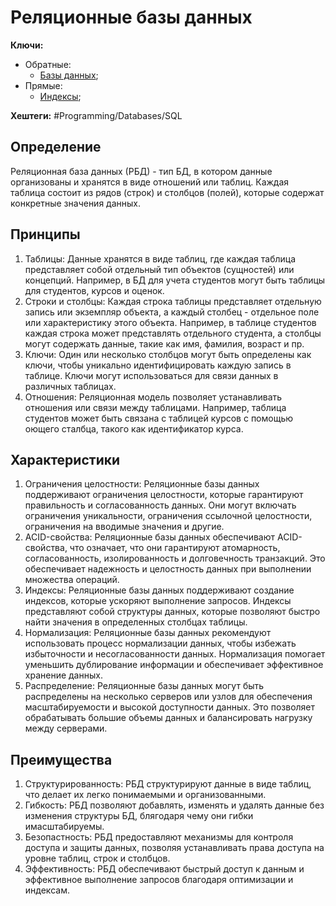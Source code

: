 
# Реляционные базы данных

**Ключи:**
- Обратные:
	- [Базы данных](databases);
- Прямые:
	- [Индексы](db-index);

**Хештеги:** #Programming/Databases/SQL

## Определение

Реляционная база данных (РБД) - тип БД, в котором данные организованы и хранятся в виде отношений или таблиц. Каждая таблица состоит из рядов (строк) и столбцов (полей), которые содержат конкретные значения данных.

## Принципы

1) Таблицы: Данные хранятся в виде таблиц, где каждая таблица представляет собой отдельный тип объектов (сущностей) или концепций. Например, в БД для учета студентов могут быть таблицы для студентов, курсов и оценок.
2) Строки и столбцы: Каждая строка таблицы представляет отдельную запись или экземпляр объекта, а каждый столбец - отдельное поле или характеристику этого объекта.  Например, в таблице студентов каждая строка может представлять отдельного студента, а столбцы могут содержать данные, такие как имя, фамилия, возраст и пр.
3) Ключи: Один или несколько столбцов могут быть определены как ключи, чтобы уникально идентифицировать каждую запись в таблице. Ключи могут использоваться для связи данных в различных таблицах.
4) Отношения: Реляционная модель позволяет устанавливать отношения или связи между таблицами. Например, таблица студентов может быть связана с таблицей курсов с помощью оющего сталбца, такого как идентификатор курса.

## Характеристики

1) Ограничения целостности: Реляционные базы данных поддерживают ограничения целостности, которые гарантируют правильность и согласованность данных. Они могут включать ограничения уникальности, ограничения ссылочной целостности, ограничения на вводимые значения и другие.
2) ACID-свойства: Реляционные базы данных обеспечивают ACID-свойства, что означает, что они гарантируют атомарность, согласованность, изолированность и долговечность транзакций. Это обеспечивает надежность и целостность данных при выполнении множества операций.
3) Индексы: Реляционные базы данных поддерживают создание индексов, которые ускоряют выполнение запросов. Индексы представляют собой структуры данных, которые позволяют быстро найти значения в определенных столбцах таблицы.
4) Нормализация: Реляционные базы данных рекомендуют использовать процесс нормализации данных, чтобы избежать избыточности и несогласованности данных. Нормализация помогает уменьшить дублирование информации и обеспечивает эффективное хранение данных.
5) Распределение: Реляционные базы данных могут быть распределены на несколько серверов или узлов для обеспечения масштабируемости и высокой доступности данных. Это позволяет обрабатывать большие объемы данных и балансировать нагрузку между серверами.

## Преимущества

1) Структурированность: РБД структурируют данные в виде таблиц, что делает их легко понимаемыми и организованными.
2) Гибкость: РБД позволяют добавлять, изменять и удалять данные без изменения структуры БД, блягодаря чему они гибки имасштабируемы.
3) Безопастность: РБД предоставляют механизмы для контроля доступа и защиты данных, позволяя устанавливать права доступа на уровне таблиц, строк и столбцов.
4) Эффективность: РБД обеспечивают быстрый доступ к данным и эффективное выполнение запросов благодаря оптимизации и индексам.
